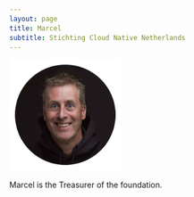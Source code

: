 ```yaml
---
layout: page
title: Marcel
subtitle: Stichting Cloud Native Netherlands
---
```


<p><img src="assets/img/marcel.png"  width="200" height="200" class="center" alt="marcel"></p>

Marcel is the Treasurer of the foundation.
